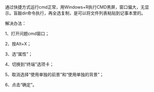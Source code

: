通过快捷方式运行cmd正常，用Windows+R执行CMD黑屏，窗口偏大，无显示。盲敲dir命令执行，再全选复制，是可以将文件列表粘贴到记事本里的。

解决办法：

1、打开问题cmd窗口；

2、按Alt+X；

3、选“属性”；

4、切换到“终端”选项卡；

5、取消选择“使用单独的前景”和“使用单独的背景”；

6、点击“确定”。

